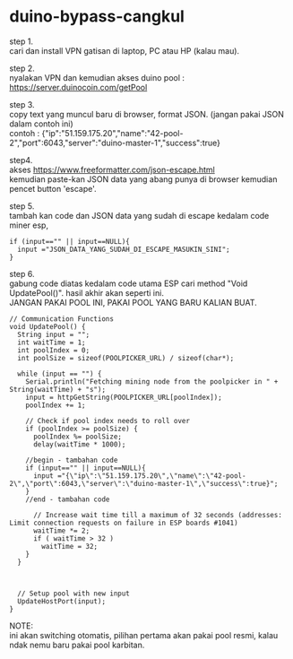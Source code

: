 # duino-bypass-cangkul

step 1. <br>
cari dan install VPN gatisan di laptop, PC atau HP (kalau mau).

step 2. <br>
nyalakan VPN dan kemudian akses duino pool : https://server.duinocoin.com/getPool

step 3. <br>
copy text yang muncul baru di browser, format JSON. (jangan pakai JSON dalam contoh ini)<br>
contoh : {"ip":"51.159.175.20","name":"42-pool-2","port":6043,"server":"duino-master-1","success":true}

step4. <br>
akses https://www.freeformatter.com/json-escape.html <br> kemudian paste-kan JSON data yang abang punya di browser kemudian pencet button 'escape'.

step 5. <br>
tambah kan code dan JSON data yang sudah di escape kedalam code miner esp, <br>

    if (input=="" || input==NULL){
      input ="JSON_DATA_YANG_SUDAH_DI_ESCAPE_MASUKIN_SINI";
    }

step 6. <br>
gabung code diatas kedalam code utama ESP cari method "Void UpdatePool()". hasil akhir akan seperti ini. <br> JANGAN PAKAI POOL INI, PAKAI POOL YANG BARU KALIAN BUAT.


    // Communication Functions
    void UpdatePool() {
      String input = "";
      int waitTime = 1;
      int poolIndex = 0;
      int poolSize = sizeof(POOLPICKER_URL) / sizeof(char*);

      while (input == "") {
        Serial.println("Fetching mining node from the poolpicker in " + String(waitTime) + "s");
        input = httpGetString(POOLPICKER_URL[poolIndex]);
        poolIndex += 1;

        // Check if pool index needs to roll over
        if (poolIndex >= poolSize) {
          poolIndex %= poolSize;
          delay(waitTime * 1000);
        
        //begin - tambahan code
        if (input=="" || input==NULL){
          input ="{\"ip\":\"51.159.175.20\",\"name\":\"42-pool-2\",\"port\":6043,\"server\":\"duino-master-1\",\"success\":true}";
        }
        //end - tambahan code
        
          // Increase wait time till a maximum of 32 seconds (addresses: Limit connection requests on failure in ESP boards #1041)
          waitTime *= 2;
          if ( waitTime > 32 )
            waitTime = 32;
        }
      }



      // Setup pool with new input
      UpdateHostPort(input);
    }
    
    
   NOTE: <br>
   ini akan switching otomatis, pilihan pertama akan pakai pool resmi, kalau ndak nemu baru pakai pool karbitan.
